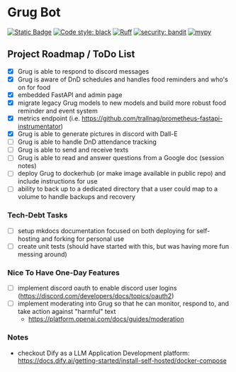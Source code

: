 # Grug Bot

[![Static Badge](https://img.shields.io/badge/Github-Public%20Repo-blue?logo=github&link=https%3A%2F%2Fgithub.com%2FFoehammer82%2FGrug)](https://github.com/Foehammer82/Grug)
[![Code style: black](https://img.shields.io/badge/code%20style-black-000000.svg)](https://github.com/psf/black)
[![Ruff](https://img.shields.io/endpoint?url=https://raw.githubusercontent.com/astral-sh/ruff/main/assets/badge/v2.json)](https://github.com/astral-sh/ruff)
[![security: bandit](https://img.shields.io/badge/security-bandit-yellow.svg)](https://github.com/PyCQA/bandit)
[![mypy](https://img.shields.io/badge/mypy-checked-blue)](https://github.com/python/mypy)

## Project Roadmap / ToDo List

- [x] Grug is able to respond to discord messages
- [x] Grug is aware of DnD schedules and handles food reminders and who's on for food
- [x] embedded FastAPI and admin page
- [x] migrate legacy Grug models to new models and build more robust food reminder and event system
- [x] metrics endpoint (i.e. https://github.com/trallnag/prometheus-fastapi-instrumentator)
- [x] Grug is able to generate pictures in discord with Dall-E
- [ ] Grug is able to handle DnD attendance tracking
- [ ] Grug is able to send and receive texts
- [ ] Grug is able to read and answer questions from a Google doc (session notes)
- [ ] deploy Grug to dockerhub (or make image available in public repo) and include instructions for use
- [ ] ability to back up to a dedicated directory that a user could map to a volume to handle backups and recovery

### Tech-Debt Tasks

- [ ] setup mkdocs documentation focused on both deploying for self-hosting and forking for personal use
- [ ] create unit tests (should have started with this, but was having more fun messing around)

### Nice To Have One-Day Features

- [ ] implement discord oauth to enable discord user logins (https://discord.com/developers/docs/topics/oauth2)
- [ ] implement moderating into Grug so that he can monitor, respond to, and take action against "harmful" text
    - https://platform.openai.com/docs/guides/moderation

### Notes

- checkout Dify as a LLM Application Development platform:  https://docs.dify.ai/getting-started/install-self-hosted/docker-compose
